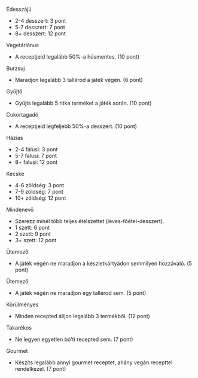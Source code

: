Édesszájú

* 2-4 desszert: 3 pont
* 5-7 desszert: 7 pont
* 8+ desszert: 12 pont

Vegetáriánus

* A receptjeid legalább 50%-a húsmentes. (10 pont)

Burzsuj

* Maradjon legalább 3 tallérod a játék végén. (6 pont)

Gyűjtő

* Gyűjts legalább 5 ritka terméket a játék során. (10 pont)

Cukortagadó

* A receptjeid legfeljebb 50%-a desszert. (10 pont)

Házias

* 2-4 falusi: 3 pont
* 5-7 falusi: 7 pont
* 8+ falusi: 12 pont

Kecske

* 4-6 zöldség: 3 pont
* 7-9 zöldség: 7 pont
* 10+ zöldség: 12 pont

Mindenevő

* Szerezz minél több teljes ételszettet (leves-főétel-desszert).
* 1 szett: 6 pont
* 2 szett: 9 pont
* 3+ szett: 12 pont

Ütemező

* A játék végén ne maradjon a készletkártyádon semmilyen hozzávaló. (5 pont)

Ütemező

* A játék végén ne maradjon egy tallérod sem. (5 pont)

Körülményes

* Minden recepted álljon legalább 3 termékből. (12 pont)

Takarékos

* Ne legyen egyetlen bó'ti recepted sem. (7 pont)

Gourmet

* Készíts legalább annyi gourmet receptet, ahány vegán recepttel rendelkezel. (7 pont)
